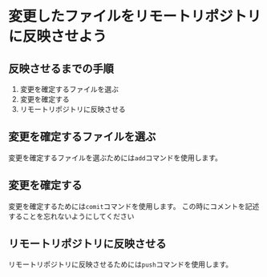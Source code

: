 # 変更したファイルをリモートリポジトリに反映させよう

## 反映させるまでの手順
1. 変更を確定するファイルを選ぶ
2. 変更を確定する
3. リモートリポジトリに反映させる

## 変更を確定するファイルを選ぶ
変更を確定するファイルを選ぶためには`add`コマンドを使用します。


## 変更を確定する
変更を確定するためには`comit`コマンドを使用します。
この時にコメントを記述することを忘れないようにしてください

## リモートリポジトリに反映させる
リモートリポジトリに反映させるためには`push`コマンドを使用します。